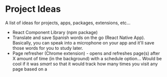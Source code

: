 # Project Ideas
A list of ideas for projects, apps, packages, extensions, etc...

- React Component Library (npm package)
- Translate and save Spanish words on the go (React Native App).  Basically, you can speak into a microphone on your app and it'll save those words for you to study later.
- Page refresher (Chrome extension) - opens and refreshes page(s) after X amount of time (in the background) with a schedule option... Would be cool if it was *smart* so that it would track how many times you visit any page based on a 
